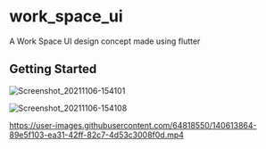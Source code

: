 # work_space_ui

A Work Space UI design concept made using flutter

## Getting Started

![Screenshot_20211106-154101](https://user-images.githubusercontent.com/64818550/140613819-3bfabd5f-d347-4295-a6d2-cb7904a53f34.png)


![Screenshot_20211106-154108](https://user-images.githubusercontent.com/64818550/140613835-4e91d618-d581-42a9-88b6-58fd3ffcbf33.png)




https://user-images.githubusercontent.com/64818550/140613864-89e5f103-ea31-42ff-82c7-4d53c3008f0d.mp4

